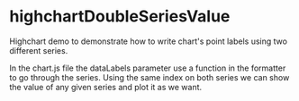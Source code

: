 # highchartDoubleSeriesValue

Highchart demo to demonstrate how to write chart's point labels using two different
series.


In the chart.js file the dataLabels parameter use a function in the
formatter to go through the series. Using the same index on both series we can show
the value of any given series and plot it as we want.
